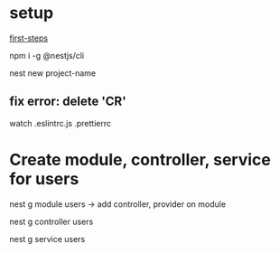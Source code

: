# setup

[first-steps](https://docs.nestjs.com/first-steps)

npm i -g @nestjs/cli

nest new project-name

## fix error: delete 'CR'

watch .eslintrc.js .prettierrc

# Create module, controller, service for users

nest g module users -> add controller, provider on module

nest g controller users

nest g service users
